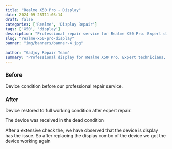 ```yaml
---
title: "Realme X50 Pro - Display"
date: 2024-09-28T11:03:14
draft: false
categories: ['Realme', 'Display Repair']
tags: ['X50', 'display']
description: "Professional repair service for Realme X50 Pro. Expert diagnosis and quality repairs in Bangalore."
slug: "realme-x50-pro-display"
banner: "img/banners/banner-4.jpg"

author: "Gadjoy Repair Team"
summary: "Professional display for Realme X50 Pro. Expert technicians, quality parts, warranty included."
---
```


### Before

Device condition before our professional repair service.

### After

Device restored to full working condition after expert repair.

The device was received in the dead condition

After a extensive check the, we have observed that the device is display has the issue. So after replacing the display combo of the device we got the device working again